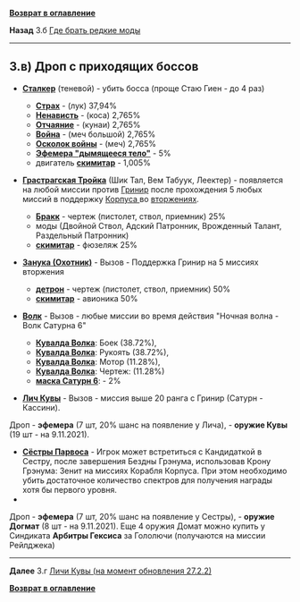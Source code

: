 **[Возврат в оглавление](index.md)**

**Назад** 3.б [Где брать редкие моды](03_b.md)
***


## 3.в) Дроп с приходящих боссов

* **[Сталкер](https://warframe.fandom.com/ru/wiki/%D0%A1%D1%82%D0%B0%D0%BB%D0%BA%D0%B5%D1%80)** (теневой) - убить босса (проще Стаю Гиен - до 4 раз)

   - **[Страх](https://warframe.fandom.com/ru/wiki/%D0%A1%D1%82%D1%80%D0%B0%D1%85)** 					- (лук) 37,94%
   - **[Ненависть](https://warframe.fandom.com/ru/wiki/%D0%9D%D0%B5%D0%BD%D0%B0%D0%B2%D0%B8%D1%81%D1%82%D1%8C)** 		- (коса) 2,765%
   - **[Отчаяние](https://warframe.fandom.com/ru/wiki/%D0%9E%D1%82%D1%87%D0%B0%D1%8F%D0%BD%D0%B8%D0%B5)** 			- (кунаи) 2,765%
   - **[Война](https://warframe.fandom.com/ru/wiki/%D0%92%D0%BE%D0%B9%D0%BD%D0%B0_(%D0%BE%D1%80%D1%83%D0%B6%D0%B8%D0%B5))** - (меч большой) 2,765%
   - **[Осколок войны](https://warframe.fandom.com/ru/wiki/%D0%9E%D1%81%D0%BA%D0%BE%D0%BB%D0%BE%D0%BA_%D0%92%D0%BE%D0%B9%D0%BD%D1%8B)** - (меч)  2,765%
   - **[Эфемера "дымящееся тело"](https://warframe.fandom.com/ru/wiki/%D0%AD%D1%84%D0%B5%D0%BC%D0%B5%D1%80%D0%B0)** 	- 5%
   - двигатель **[скимитар](https://warframe.fandom.com/ru/wiki/%D0%A1%D0%BA%D0%B8%D0%BC%D0%B8%D1%82%D0%B0%D1%80)** 	- 1,005%


* **[Грастрагская Тройка](https://warframe.fandom.com/ru/wiki/%D0%93%D1%80%D0%B0%D1%81%D1%82%D1%80%D0%B0%D0%B3%D1%81%D0%BA%D0%B0%D1%8F_%D0%A2%D1%80%D0%BE%D0%B9%D0%BA%D0%B0)** (Шик Тал, Вем Табуук, Леектер) - появляется на любой миссии против [Гринир](https://warframe.fandom.com/ru/wiki/%D0%93%D1%80%D0%B8%D0%BD%D0%B8%D1%80) после прохождения 5 любых миссий в поддержку [Корпуса ](https://warframe.fandom.com/ru/wiki/%D0%9A%D0%BE%D1%80%D0%BF%D1%83%D1%81)во [вторжениях](https://warframe.fandom.com/ru/wiki/%D0%92%D1%82%D0%BE%D1%80%D0%B6%D0%B5%D0%BD%D0%B8%D0%B5).

	- **[Бракк](https://warframe.fandom.com/ru/wiki/%D0%91%D1%80%D0%B0%D0%BA%D0%BA)** 				- чертеж (пистолет, ствол, приемник) 25%
	- моды (Двойной Ствол, Адский Патронник, Врожденный Талант, Раздельный Патронник)
	- **[скимитар](https://warframe.fandom.com/ru/wiki/%D0%A1%D0%BA%D0%B8%D0%BC%D0%B8%D1%82%D0%B0%D1%80)** 		- фюзеляж 25%
	

* **[Занука (Охотник)](https://warframe.fandom.com/ru/wiki/%D0%97%D0%B0%D0%BD%D1%83%D0%BA%D0%B0_%D0%9E%D1%85%D0%BE%D1%82%D0%BD%D0%B8%D0%BA)** - Вызов - Поддержка Гринир на 5 миссиях вторжения

	- **[детрон](https://warframe.fandom.com/ru/wiki/%D0%94%D0%B5%D1%82%D1%80%D0%BE%D0%BD)** 				- чертеж (пистолет, ствол, приемник) 50%
	- **[скимитар](https://warframe.fandom.com/ru/wiki/%D0%A1%D0%BA%D0%B8%D0%BC%D0%B8%D1%82%D0%B0%D1%80)**  		- авионика 50%

* **[Волк](https://warframe.fandom.com/ru/wiki/%D0%92%D0%BE%D0%BB%D0%BA_%D0%A1%D0%B0%D1%82%D1%83%D1%80%D0%BD%D0%B0_6)**  - Вызов - любые миссии во время действия "Ночная волна - Волк Сатурна 6"

	- **[Кувалда Волка](https://warframe.fandom.com/ru/wiki/%D0%9A%D1%83%D0%B2%D0%B0%D0%BB%D0%B4%D0%B0_%D0%92%D0%BE%D0%BB%D0%BA%D0%B0)**: 	Боек (38.72%), 
	- **[Кувалда Волка](https://warframe.fandom.com/ru/wiki/%D0%9A%D1%83%D0%B2%D0%B0%D0%BB%D0%B4%D0%B0_%D0%92%D0%BE%D0%BB%D0%BA%D0%B0)**: 	Рукоять (38.72%), 
	- **[Кувалда Волка](https://warframe.fandom.com/ru/wiki/%D0%9A%D1%83%D0%B2%D0%B0%D0%BB%D0%B4%D0%B0_%D0%92%D0%BE%D0%BB%D0%BA%D0%B0)**: 	Мотор (11.28%), 
	- **[Кувалда Волка](https://warframe.fandom.com/ru/wiki/%D0%9A%D1%83%D0%B2%D0%B0%D0%BB%D0%B4%D0%B0_%D0%92%D0%BE%D0%BB%D0%BA%D0%B0)**: 	Чертеж: (11.28%)
	- **[маска Сатурн 6](https://warframe.fandom.com/ru/wiki/%D0%9E%D0%BF%D0%B5%D1%80%D0%B0%D1%82%D0%BE%D1%80)**:				- 2%   


* **[Лич Кувы](https://forums.warframe.com/topic/1139771-%D0%B3%D0%B0%D0%B9%D0%B4-%D0%BF%D0%BE-%D0%BB%D0%B8%D1%87%D0%B0%D0%BC-%D0%BA%D1%83%D0%B2%D1%8B/)** - Вызов - миссия выше 20 ранга с Гринир (Сатурн - Кассини). 
  
Дроп 
	- **эфемера** (7 шт, 20% шанс на появление у Лича), 
	- **оружие Кувы** (19 шт - на 9.11.2021).
  
 * **[Сёстры Парвоса](https://warframe.fandom.com/ru/wiki/Сёстры_Парвоса)** - Игрок может встретиться с Кандидаткой в Сестру, после завершения Бездны Грэнума, использовав Крону Грэнума: Зенит на миссиях Корабля Корпуса. При этом необходимо убить достаточное количество спектров для получения награды хотя бы первого уровня.
 * 
Дроп 
	- **эфемера** (7 шт, 20% шанс на появление у Сестры), 
	- **оружие Догмат** (8 шт - на 9.11.2021). 
  Еще 4 оружия Домат можно купить у Синдиката **Арбитры Гексиса** за Гололючи (получаются на миссии Рейлджека)
  
***
**Далее** 3.г [Личи Кувы (на момент обновления 27.2.2)](03_d.md)

**[Возврат в оглавление](index.md)**
